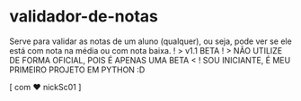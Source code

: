 # validador-de-notas
Serve para validar as notas de um aluno (qualquer), ou seja, pode ver se ele está com nota na média ou com nota baixa.
! > v1.1 BETA
! > NÃO UTILIZE DE FORMA OFICIAL, POIS É APENAS UMA BETA < !
SOU INICIANTE, É MEU PRIMEIRO PROJETO EM PYTHON :D 


[                     com ❤️ nickSc01                      ]
